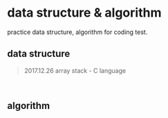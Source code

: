 # data structure & algorithm

practice data structure, algorithm for coding test.

## data structure

> 2017.12.26 array stack - C language <br/>

<br/>

## algorithm
